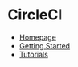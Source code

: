 # CircleCI

- [Homepage](https://circleci.com/)
- [Getting Started](https://circleci.com/docs/2.0/getting-started/)
- [Tutorials](https://circleci.com/docs/2.0/tutorials/)
